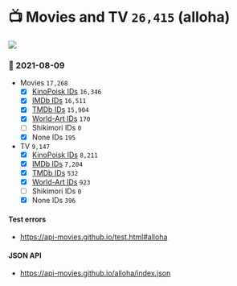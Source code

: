 # :tv: Movies and TV `26,415` (alloha)

<a href="https://API-Movies.github.io"><img src="https://API-Movies.github.io/banner.png?cache"></a>

### :date: 2021-08-09
- Movies `17,268`
  - [x] <a href="https://API-Movies.github.io/alloha/movie_kinopoisk_ids.json">KinoPoisk IDs</a> `16,346`
  - [x] <a href="https://API-Movies.github.io/alloha/movie_imdb_ids.json">IMDb IDs</a> `16,511`
  - [x] <a href="https://API-Movies.github.io/alloha/movie_tmdb_ids.json">TMDb IDs</a> `15,904`
  - [x] <a href="https://API-Movies.github.io/alloha/movie_world_art_ids.json">World-Art IDs</a> `170`
  - [ ] Shikimori IDs `0`
  - [x] None IDs `195`
- TV `9,147`
  - [x] <a href="https://API-Movies.github.io/alloha/tv_kinopoisk_ids.json">KinoPoisk IDs</a> `8,211`
  - [x] <a href="https://API-Movies.github.io/alloha/tv_imdb_ids.json">IMDb IDs</a> `7,204`
  - [x] <a href="https://API-Movies.github.io/alloha/tv_tmdb_ids.json">TMDb IDs</a> `532`
  - [x] <a href="https://API-Movies.github.io/alloha/tv_world_art_ids.json">World-Art IDs</a> `923`
  - [ ] Shikimori IDs `0`
  - [x] None IDs `396`
#### Test errors
- <a href='https://api-movies.github.io/test.html#alloha'>https://api-movies.github.io/test.html#alloha</a>
#### JSON API
- <a href='https://api-movies.github.io/alloha/index.json'>https://api-movies.github.io/alloha/index.json</a>
